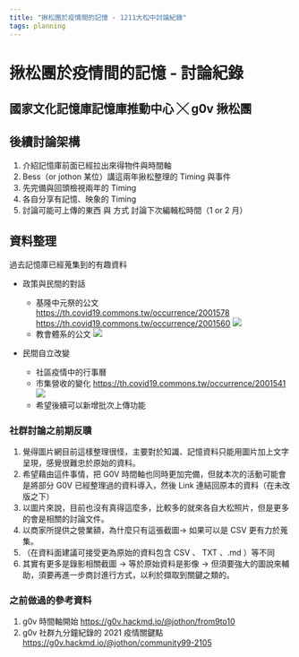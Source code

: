 ```yaml
---
title: "揪松團於疫情間的記憶 - 1211大松中討論紀錄"
tags: planning
---
```

# 揪松團於疫情間的記憶 - 討論紀錄
## 國家文化記憶庫記憶庫推動中心 ╳ g0v 揪松團

## 後續討論架構

1. 介紹記憶庫前面已經拉出來得物件與時間軸
2. Bess（or jothon 某位）講這兩年揪松整理的 Timing 與事件
3. 先完備與回頭檢視兩年的 Timing
4. 各自分享有記憶、映象的 Timing 
5. 討論可能可上傳的東西 與 方式 討論下次編輯松時間（1 or 2 月）

## 資料整理

過去記憶庫已經蒐集到的有趣資料
- 政策與民間的對話
    - 基隆中元祭的公文 https://th.covid19.commons.tw/occurrence/2001578
https://th.covid19.commons.tw/occurrence/2001560
![](https://s3-ap-northeast-1.amazonaws.com/g0v-hackmd-images/uploads/upload_6cbbddd19b504c02b806a133689ff9ed.png)
    - 教會體系的公文
    ![](https://s3-ap-northeast-1.amazonaws.com/g0v-hackmd-images/uploads/upload_dd8ea8b03928cabce12d5926976dfe8d.jpg)

- 民間自立改變
    - 社區疫情中的行事曆 
    - 市集營收的變化 https://th.covid19.commons.tw/occurrence/2001541
![](https://s3-ap-northeast-1.amazonaws.com/g0v-hackmd-images/uploads/upload_43c2bd1549b0b2460e010fbc6f26294e.png)
    -  希望後續可以新增批次上傳功能

### 社群討論之前期反聵

1. 覺得圖片網目前這樣整理很怪，主要對於知識、記憶資料只能用圖片加上文字呈現，感覺很難忠於原始的資料。
2. 希望藉由這件事情，把 G0V 時間軸也同時更加完備，但就本次的活動可能會是將部分 G0V 已經整理過的資料導入，然後 Link 連結回原本的資料（在未改版之下）
3. 以圖片來說，目前也沒有真得這麼多，比較多的就來各自大松照片，但是更多的會是相關的討論文件。
4. 以商家所提供之營業額，為什麼只有這張截圖-> 如果可以是 CSV 更有力於蒐集。
5. （在資料面建議可接受更為原始的資料包含 CSV 、 TXT 、.md ）等不同
6. 其實有更多是錄影相關截圖 -> 等於原始資料是影像 -> 但須要強大的圖說來輔助，須要再進一步商討進行方式，以利於擷取到關鍵之類的。

    
### 之前做過的參考資料

1. g0v 時間軸開始
https://g0v.hackmd.io/@jothon/from9to10
2. g0v 社群九分鐘紀錄的 2021 疫情關鍵點
https://g0v.hackmd.io/@jothon/community99-2105

